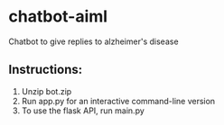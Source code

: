 # chatbot-aiml
Chatbot to give replies to alzheimer's disease

## Instructions:
1. Unzip bot.zip 
2. Run app.py for an interactive command-line version
3. To use the flask API, run main.py
